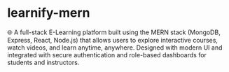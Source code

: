 # learnify-mern
🌐 A full-stack E-Learning platform built using the MERN stack (MongoDB, Express, React, Node.js) that allows users to explore interactive courses, watch videos, and learn anytime, anywhere. Designed with modern UI and integrated with secure authentication and role-based dashboards for students and instructors.
